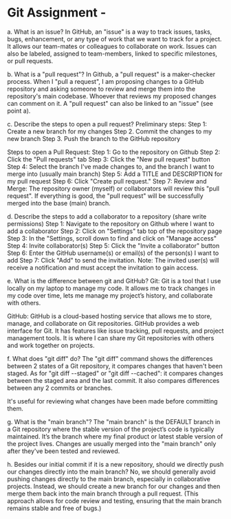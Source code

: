 # Git Assignment - <nlyca22>

a. What is an issue?
In GitHub, an "issue" is a way to track issues, tasks, bugs, enhancement, or any type of work that we want to track for a project. It allows our team-mates or colleagues to collaborate on work. Issues can also be labeled, assigned to team-members, linked to specific milestones, or pull requests. 

b. What is a "pull request"?
In Github, a "pull request" is a maker-checker process. When I "pull a request", I am proposing changes to a GitHub repository and asking someone to review and merge them into the repository's main codebase. Whoever that reviews my proposed changes can comment on it. A "pull request" can also be linked to an "issue" (see point a). 


c. Describe the steps to open a pull request?
Preliminary steps: 
Step 1: Create a new branch for my changes
Step 2. Commit the changes to my new branch
Step 3. Push the branch to the GitHub repository

Steps to open a Pull Request: 
Step 1: Go to the repository on Github
Step 2: Click the "Pull requests" tab
Step 3: Click the "New pull request" button
Step 4: Select the branch I've made changes to, and the branch I want to merge into (usually main branch)
Step 5: Add a TITLE and DESCRIPTION for my pull request
Step 6: Click "Create pull request."
Step 7: Review and Merge: The repository owner (myself) or collaborators will review this "pull request". If everything is good, the "pull request" will be successfully merged into the base (main) branch.


d. Describe the steps to add a collaborator to a repository (share write permissions)
Step 1: Navigate to the repository on Github where I want to add a collaborator
Step 2: Click on "Settings" tab top of the repository page
Step 3: In the "Settings, scroll down to find and click on "Manage access" 
Step 4: Invite collaborator(s)
Step 5: Click the "Invite a collaborator" button
Step 6: Enter the GitHub username(s) or email(s) of the person(s) I want to add
Step 7: Click "Add" to send the invitation. Note: The invited user(s) will receive a notification and must accept the invitation to gain access.


e. What is the difference between git and GitHub?
Git: Git is a tool that I use locally on my laptop to manage my code. It allows me to track changes in my code over time, lets me manage my project’s history, and collaborate with others.  

GitHub: GitHub is a cloud-based hosting service that allows me to store, manage, and collaborate on Git repositories. GitHub provides a web interface for Git. It has features like issue tracking, pull requests, and project management tools. It is where I can share my Git repositories with others and work together on projects.  

f. What does "git diff" do?
The "git diff" command shows the differences between 2 states of a Git repository, it compares changes that haven't been staged. 
As for "git diff --staged" or "git diff --cached": it compares changes between the staged area and the last commit. 
It also compares differences between any 2 commits or branches. 

It's useful for reviewing what changes have been made before committing them.


g. What is the "main branch"?
The "main branch" is the DEFAULT branch in a Git repository where the stable version of the project’s code is typically maintained. 
It’s the branch where my final product or latest stable version of the project lives. 
Changes are usually merged into the "main branch" only after they've been tested and reviewed.


h. Besides our initial commit if it is a new repository, should we directly push our changes directly into the main branch?
No, we should generally avoid pushing changes directly to the main branch, especially in collaborative projects. 
Instead, we should create a new branch for our changes and then merge them back into the main branch through a pull request. (This approach allows for code review and testing, ensuring that the main branch remains stable and free of bugs.)